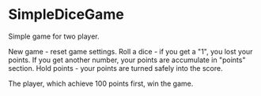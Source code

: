 # SimpleDiceGame

Simple game for two player.

New game - reset game settings.
Roll a dice - if you get a "1", you lost your points. If you get another number, your points are accumulate in "points" section.
Hold points - your points are turned safely into the score.

The player, which achieve 100 points first, win the game.

